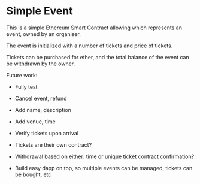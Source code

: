 # Simple Event

This is a simple Ethereum Smart Contract allowing which represents an event, owned by an organiser.

The event is initialized with a number of tickets and price of tickets.

Tickets can be purchased for ether, and the total balance of the event can be withdrawn by the owner.

Future work:

* Fully test
* Cancel event, refund
* Add name, description
* Add venue, time
* Verify tickets upon arrival
* Tickets are their own contract?
* Withdrawal based on either: time or unique ticket contract confirmation?

* Build easy dapp on top, so multiple events can be managed, tickets can be bought, etc
